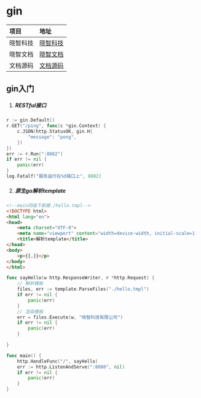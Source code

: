 # gin

| 项目              | 地址                                           |
| :----------------------- | :--------------------------------------- |
| 晓智科技                 | [晓智科技](https://xiaozhi.shop)|
| 晓智文档                 | [晓智文档](https://doc.xiaozhi.shop/backend/linux) |
| 文档源码                 | [文档源码](https://github.com/dezhizhang/doc) |


## gin入门
1. ##### RESTful接口
```go
r := gin.Default()
r.GET("/ping", func(c *gin.Context) {
	c.JSON(http.StatusOK, gin.H{
		"message": "pong",
	})
})
err := r.Run(":8082")
if err != nil {
	panic(err)
}
log.Fatalf("服务运行在%d端口上", 8082)
```
2. ##### 原生go解析template
```html
<!--main同级下新建./hello.tmpl-->
<!DOCTYPE html>
<html lang="en">
<head>
    <meta charset="UTF-8">
    <meta name="viewport" content="width=device-width, initial-scale=1.0">
    <title>解析template</title>
</head>
<body>
    <p>{{.}}</p>
</body>
</html>
```
```go
func sayHello(w http.ResponseWriter, r *http.Request) {
	// 解析模板
	files, err := template.ParseFiles("./hello.tmpl")
	if err != nil {
		panic(err)
	}
	// 渲染模板
	err = files.Execute(w, "晓智科技有限公司")
	if err != nil {
		panic(err)
	}

}

func main() {
	http.HandleFunc("/", sayHello)
	err := http.ListenAndServe(":8080", nil)
	if err != nil {
		panic(err)
	}
}

```